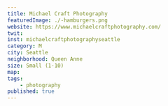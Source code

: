 ```yaml
---
title: Michael Craft Photography
featuredImage: ./-hamburgers.png
website: https://www.michaelcraftphotography.com/
twit: 
inst: michaelcraftphotographyseattle
category: M
city: Seattle
neighborhood: Queen Anne
size: Small (1-10)
map: 
tags:
    - photography
published: true
---
```




